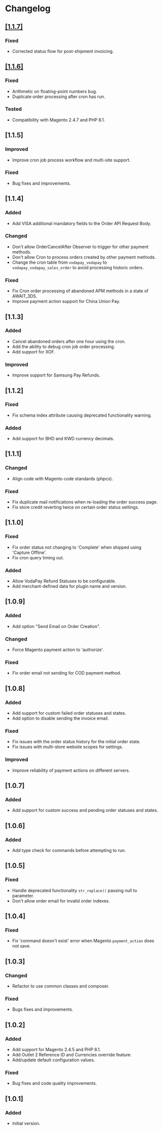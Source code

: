 # Changelog

## [[1.1.7]](https://github.com/VodaPay-Gateway/magento-plugin/releases/tag/1.1.7)

### Fixed

- Corrected status flow for post-shipment invoicing.

## [[1.1.6]](https://github.com/VodaPay-Gateway/magento-plugin/releases/tag/1.1.6)

### Fixed

- Arithmetic on floating-point numbers bug.
- Duplicate order processing after cron has run.

### Tested

- Compatibility with Magento 2.4.7 and PHP 8.1.

## [1.1.5]

### Improved

- Improve cron job process workflow and multi-site support.

### Fixed

- Bug fixes and improvements.

## [1.1.4]

### Added

- Add VISA additional mandatory fields to the Order API Request Body.

### Changed

- Don't allow OrderCancelAfter Observer to trigger for other payment methods.
- Don't allow Cron to process orders created by other payment methods.
- Change the cron table from `vodapay_vodapay` to `vodapay_vodapay_sales_order` to avoid processing historic orders.

### Fixed

- Fix Cron order processing of abandoned APM methods in a state of AWAIT_3DS.
- Improve payment action support for China Union Pay.

## [1.1.3]

### Added

- Cancel abandoned orders after one hour using the cron.
- Add the ability to debug cron job order processing.
- Add support for XOF.

### Improved

- Improve support for Samsung Pay Refunds.

## [1.1.2]

### Fixed

- Fix schema index attribute causing deprecated functionality warning.

### Added

- Add support for BHD and KWD currency decimals.

## [1.1.1]

### Changed

- Align code with Magento code standards (phpcs).

### Fixed

- Fix duplicate mail notifications when re-loading the order success page.
- Fix store credit reverting twice on certain order status settings.

## [1.1.0]

### Fixed

- Fix order status not changing to 'Complete' when shipped using 'Capture Offline'.
- Fix cron query timing out.

### Added

- Allow VodaPay Refund Statuses to be configurable.
- Add merchant-defined data for plugin name and version.

## [1.0.9]

### Added

- Add option "Send Email on Order Creation".

### Changed

- Force Magento payment action to 'authorize'.

### Fixed

- Fix order email not sending for COD payment method.

## [1.0.8]

### Added

- Add support for custom failed order statuses and states.
- Add option to disable sending the invoice email.

### Fixed

- Fix issues with the order status history for the initial order state.
- Fix issues with multi-store website scopes for settings.

### Improved

- Improve reliability of payment actions on different servers.

## [1.0.7]

### Added

- Add support for custom success and pending order statuses and states.

## [1.0.6]

### Added

- Add type check for commands before attempting to run.

## [1.0.5]

### Fixed

- Handle deprecated functionality `str_replace()` passing null to parameter.
- Don't allow order email for invalid order indexes.

## [1.0.4]

### Fixed

- Fix 'command doesn't exist' error when Magento `payment_action` does not save.

## [1.0.3]

### Changed

- Refactor to use common classes and composer.

### Fixed

- Bugs fixes and improvements.

## [1.0.2]

### Added

- Add support for Magento 2.4.5 and PHP 8.1.
- Add Outlet 2 Reference ID and Currencies override feature.
- Add/update default configuration values.

### Fixed

- Bug fixes and code quality improvements.

## [1.0.1]

### Added

- Initial version.
